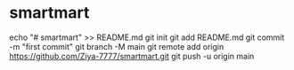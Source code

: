 # smartmart
echo "# smartmart" >> README.md
git init
git add README.md
git commit -m "first commit"
git branch -M main
git remote add origin https://github.com/Ziya-7777/smartmart.git
git push -u origin main

